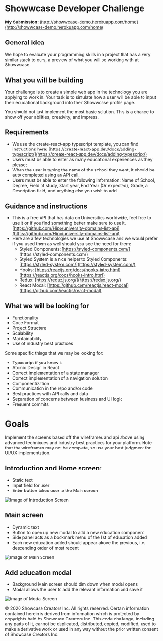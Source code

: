 # Showwcase Developer Challenge

**My Submission:** [http://showwcase-demo.herokuapp.com/home](http://showwcase-demo.herokuapp.com/home)

## General idea

We hope to evaluate your programming skills in a project that has a very similar stack to ours, a preview of what you will be working with at Showwcase. 

## What you will be building

Your challenge is to create a simple web app in the technology you are applying to work in. Your task is to simulate how a user will be able to input their educational background into their Showwcase profile page. 

You should not just implement the most basic solution. This is a chance to show off your abilities, creativity, and impress.

## Requirements

- We use the create-react-app typescript template, you can find instructions here:
[https://create-react-app.dev/docs/adding-typescript/](https://create-react-app.dev/docs/adding-typescript/)
- Users must be able to enter as many educational experiences as they please;
- When the user is typing the name of the school they went, it should be auto completed using an API call.
- Users must be able to enter the following information: Name of School, Degree, Field of study, Start year, End Year (Or expected), Grade, a Description field, and anything else you wish to add.

## Guidance and instructions

- This is a free API that has data on Universities worldwide, feel free to use it or if you find something better make sure to use it. 
[https://github.com/Hipo/university-domains-list-api](https://github.com/Hipo/university-domains-list-api)
- Here are a few technologies we use at Showwcase and we would prefer if you used them as well should you see the need for them:
    - Styled Components: [https://styled-components.com/](https://styled-components.com/)
    - Styled System is a nice helper to Styled Components: [https://styled-system.com/](https://styled-system.com/)
    - Hooks: [https://reactjs.org/docs/hooks-intro.html](https://reactjs.org/docs/hooks-intro.html)
    - Redux: [https://redux.js.org/](https://redux.js.org/)
    - React Modal: [https://github.com/reactjs/react-modal](https://github.com/reactjs/react-modal)

## What we will be looking for

- Functionality
- Code Format
- Project Structure
- Scalability
- Maintainability
- Use of industry best practices

Some specific things that we may be looking for:

- Typescript if you know it
- Atomic Design in React
- Correct implementation of a state manager
- Correct implementation of a navigation solution
- Componentization
- Communication in the repo and/or code
- Best practices with API calls and data
- Separation of concerns between business and UI logic
- Frequent commits

# Goals

Implement the screens based off the wireframes and api above using advanced techniques and industry best practices for your platform. Note that the wireframes may not be complete, so use your best judgment for UI/UX implementation. 

## Introduction and Home screen:

- Static text
- Input field for user
- Enter button takes user to the Main screen

![Image of Introduction Screen](https://github.com/Showwcase/Showwcase-Intern-React-Challenge/blob/master/MacBook_-_2.jpg)

## Main screen

- Dynamic text
- Button to open up new modal to add a new education component
- Side panel acts as a bookmark menu of the list of education added
- Each new education added should appear above the previous, i.e. descending order of most recent

![Image of Main Screen](https://github.com/Showwcase/Showwcase-Intern-React-Challenge/blob/master/MacBook_-_3.jpg)



## Add education modal

- Background Main screen should dim down when modal opens
- Modal allows the user to add the relevant information and save it.

![Image of Modal Screen](https://github.com/Showwcase/Showwcase-Intern-React-Challenge/blob/master/MacBook_-_4.jpg)

© 2020 Showcase Creators Inc. All rights reserved. Certain information contained herein is derived from information which is protected by copyrights held by Showcase Creators Inc. This code challenge, including any parts of it, cannot be duplicated, distributed, copied, modified, used to make a derivative work or used in any way without the prior written consent of Showcase Creators Inc.
